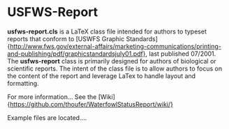 # USFWS-Report

**usfws-report.cls** is a LaTeX class file intended for authors to typeset reports that conform to [USWFS Graphic Standards]{http://www.fws.gov/external-affairs/marketing-communications/printing-and-publishing/pdf/graphicstandardsjuly01.pdf}, last published 07/2001.  The **usfws-report** class is primarily designed for authors of biological or scientific reports. The intent of the class file is to allow authors to focus on the content of the report and leverage LaTex to handle layout and formatting.  

For more information... See the [Wiki]{https://github.com/thoufer/WaterfowlStatusReport/wiki/}

Example files are located....

